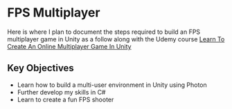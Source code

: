 # FPS Multiplayer

Here is where I plan to document the steps required to build an FPS multiplayer game in Unity as a follow along with the Udemy course [Learn To Create An Online Multiplayer Game In Unity](https://www.udemy.com/course/unity-online-multiplayer/)

## Key Objectives

- Learn how to build a multi-user environment in Unity using Photon
- Further develop my skills in C#
- Learn to create a fun FPS shooter
